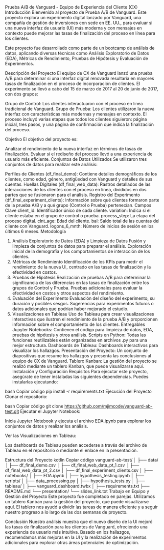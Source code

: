 Prueba A/B de Vanguard - Equipo de Experiencia del Cliente (CX)
Introducción
Bienvenido al proyecto de Prueba A/B de Vanguard. Este proyecto explora un experimento digital lanzado por Vanguard, una compañía de gestión de inversiones con sede en EE. UU., para evaluar si una nueva interfaz de usuario (UI) más moderna y con mensajes en contexto puede mejorar las tasas de finalización del proceso en línea para los clientes.

Este proyecto fue desarrollado como parte de un bootcamp de análisis de datos, aplicando diversas técnicas como Análisis Exploratorio de Datos (EDA), Métricas de Rendimiento, Pruebas de Hipótesis y Evaluación de Experimentos.

Descripción del Proyecto
El equipo de CX de Vanguard lanzó una prueba A/B para determinar si una interfaz digital renovada resultaría en mayores tasas de finalización en el proceso de incorporación de clientes. El experimento se llevó a cabo del 15 de marzo de 2017 al 20 de junio de 2017, con dos grupos:

Grupo de Control: Los clientes interactuaron con el proceso en línea tradicional de Vanguard.
Grupo de Prueba: Los clientes utilizaron la nueva interfaz con características más modernas y mensajes en contexto.
El proceso incluyó varias etapas que todos los clientes siguieron: página inicial, tres pasos, y una página de confirmación que indica la finalización del proceso.

Objetivo
El objetivo del proyecto es:

Analizar el rendimiento de la nueva interfaz en términos de tasas de finalización.
Evaluar si el rediseño del proceso llevó a una experiencia de usuario más eficiente.
Conjuntos de Datos Utilizados
Se utilizaron tres conjuntos de datos para realizar este análisis:

Perfiles de Clientes (df_final_demo): Contiene detalles demográficos de los clientes, como edad, género, antigüedad con Vanguard y detalles de sus cuentas.
Huellas Digitales (df_final_web_data): Rastros detallados de las interacciones de los clientes con el proceso en línea, divididos en dos partes que se fusionaron para el análisis.
Registro del Experimento (df_final_experiment_clients): Información sobre qué clientes formaron parte de la prueba A/B y a qué grupo (Control o Prueba) pertenecían.
Campos Clave
client_id: Identificador único de cada cliente.
variation: Indica si el cliente estaba en el grupo de control o prueba.
process_step: La etapa del proceso digital.
clnt_age: Edad del cliente.
bal: Saldo total de las cuentas del cliente con Vanguard.
logons_6_mnth: Número de inicios de sesión en los últimos 6 meses.
Metodología
1. Análisis Exploratorio de Datos (EDA) y Limpieza de Datos
Fusión y limpieza de conjuntos de datos para preparar el análisis.
Exploración inicial de la demografía y los comportamientos de interacción de los clientes.
2. Métricas de Rendimiento
Identificación de los KPIs para medir el rendimiento de la nueva UI, centrado en las tasas de finalización y la efectividad en costos.
3. Pruebas de Hipótesis
Realización de pruebas A/B para determinar la significancia de las diferencias en las tasas de finalización entre los grupos de Control y Prueba.
Pruebas adicionales para evaluar la efectividad en costos y otros aspectos del rendimiento.
4. Evaluación del Experimento
Evaluación del diseño del experimento, su duración y posibles sesgos.
Sugerencias para experimentos futuros o datos adicionales que podrían haber mejorado el estudio.
5. Visualizaciones en Tableau
Uso de Tableau para crear visualizaciones interactivas que ilustren el rendimiento de la prueba A/B y proporcionen información sobre el comportamiento de los clientes.
Entregables
Jupyter Notebooks: Contienen el código para limpieza de datos, EDA, pruebas de hipótesis y otros análisis.
Scripts en Python: Todas las funciones reutilizables están organizadas en archivos .py para una mejor estructura.
Dashboards de Tableau: Dashboards interactivos para visualizar los hallazgos.
Presentación del Proyecto: Un conjunto de diapositivas que resume los hallazgos y presenta las conclusiones al equipo de CX de Vanguard.
Tablero Kanban: La gestión del proyecto se realizó mediante un tablero Kanban, que puede visualizarse aquí.
Instalación y Configuración
Requisitos
Para ejecutar este proyecto, asegúrate de tener instaladas las siguientes dependencias. Puedes instalarlas ejecutando:

bash
Copiar código
pip install -r requirements.txt
Ejecución del Proyecto
Clonar el repositorio:

bash
Copiar código
git clone https://github.com/mjimcode/vanguard-ab-test.git
Ejecutar el Jupyter Notebook:

Inicia Jupyter Notebook y ejecuta el archivo EDA.ipynb para explorar los conjuntos de datos y realizar los análisis.

Ver las Visualizaciones en Tableau:

Los dashboards de Tableau pueden accederse a través del archivo de Tableau en el repositorio o mediante el enlace en la presentación.

Estructura del Proyecto
kotlin
Copiar código
vanguard-ab-test/
│
├── data/
│   ├── df_final_demo.csv
│   ├── df_final_web_data_pt_1.csv
│   ├── df_final_web_data_pt_2.csv
│   ├── df_final_experiment_clients.csv
│
├── notebooks/
│   ├── EDA.ipynb
│   ├── hypothesis_testing.ipynb
│
├── scripts/
│   ├── data_processing.py
│   ├── hypothesis_tests.py
│
├── tableau/
│   ├── vanguard_dashboard.twbx
│
├── requirements.txt
├── README.md
└── presentation/
    └── slides_link.txt
Trabajo en Equipo y Gestión del Proyecto
Este proyecto fue completado en parejas. Utilizamos un tablero Kanban para la gestión del proyecto, que puede visualizarse aquí. El tablero nos ayudó a dividir las tareas de manera eficiente y a seguir nuestro progreso a lo largo de las dos semanas de proyecto.

Conclusión
Nuestro análisis muestra que el nuevo diseño de la UI mejoró las tasas de finalización para los clientes de Vanguard, ofreciendo una experiencia de usuario más intuitiva. Basado en los hallazgos, recomendamos más mejoras en la UI y la realización de experimentos adicionales para explorar otras áreas potenciales de optimización.
